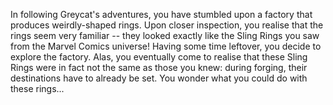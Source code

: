 In following Greycat's adventures, you have stumbled upon a factory that produces weirdly-shaped rings. Upon closer inspection, you realise that the rings seem very familiar -- they looked exactly like the Sling Rings you saw from the Marvel Comics universe! Having some time leftover, you decide to explore the factory. Alas, you eventually come to realise that these Sling Rings were in fact not the same as those you knew: during forging, their destinations have to already be set. You wonder what you could do with these rings...
